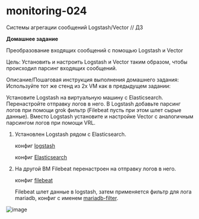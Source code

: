# monitoring-024
Системы агрегации сообщений Logstash/Vector // ДЗ

**Домашнее задание**

Преобразование входящих сообщений с помощью Logstash и Vector

Цель:
Установить и настроить Logstash и Vector таким образом, чтобы происходил парсинг входящих сообщений.


Описание/Пошаговая инструкция выполнения домашнего задания:
Используйте тот же стенд из 2х VM как в предыдущем задании:

Установите Logstash на виртуальную машину с Elasticsearch. Перенастройте отправку логов в него. В Logstash добавьте парсинг логов при помощи grok фильтр (Filebeat пусть при этом шлет сырые данные).
Вместо Logstash установите и настройке Vector с аналогичным парсингом логов при помощи VRL.


1. Установлен Logstash рядом с Elasticsearch.

   конфиг [logstash](https://github.com/Vladimir174/monitoring-024/blob/main/logstash.yml)

   конфиг [Elasticsearch](https://github.com/Vladimir174/monitoring-024/blob/main/elasticsearch.yml)

3. На другой ВМ Filebeat перенастроен на отправку логов в него.

   конфиг [filebeat](https://github.com/Vladimir174/monitoring-024/blob/main/filebeat.yml)

   Filebeat шлет данные в logstash, затем применяется фильтр для лога mariadb, конфиг с именем [mariadb-filter](https://github.com/Vladimir174/monitoring-024/blob/main/mariadb-filter.conf). 

![image](https://github.com/user-attachments/assets/2cf73a04-c30e-44dc-9f99-7535c3f3679c)

